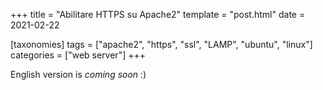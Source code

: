 +++
title = "Abilitare HTTPS su Apache2"
template = "post.html"
date = 2021-02-22

[taxonomies]
tags = ["apache2", "https", "ssl", "LAMP", "ubuntu", "linux"]
categories = ["web server"]
+++

English version is *coming soon* :)